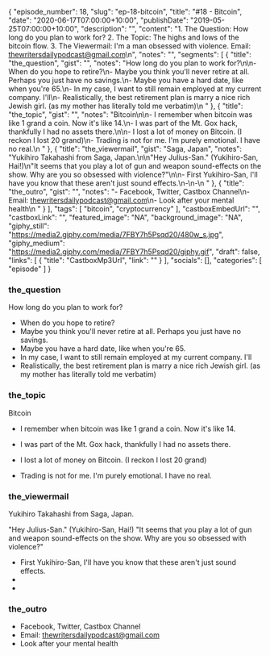{
	"episode_number": 18,
	"slug": "ep-18-bitcoin",
	"title": "#18 - Bitcoin",
	"date": "2020-06-17T07:00:00+10:00",
	"publishDate": "2019-05-25T07:00:00+10:00",
	"description": "",
	"content": "1. The Question: How long do you plan to work for? 2. The Topic: The highs and lows of the bitcoin flow. 3. The Viewermail: I'm a man obsessed with violence. Email: thewritersdailypodcast@gmail.com\n",
	"notes": "",
	"segments": [
		{
			"title": "the_question",
			"gist": "",
			"notes": "How long do you plan to work for?\n\n- When do you hope to retire?\n- Maybe you think you'll never retire at all. Perhaps you just have no savings.\n- Maybe you have a hard date, like when you're 65.\n- In my case, I want to still remain employed at my current company. I'll\n- Realistically, the best retirement plan is marry a nice rich Jewish girl. (as my mother has literally told me verbatim)\n      "
		},
		{
			"title": "the_topic",
			"gist": "",
			"notes": "Bitcoin\n\n- I remember when bitcoin was like 1 grand a coin. Now it's like 14.\n- I was part of the Mt. Gox hack, thankfully I had no assets there.\n\n- I lost a lot of money on Bitcoin. (I reckon I lost 20 grand)\n- Trading is not for me. I'm purely emotional. I have no real.\n      "
		},
		{
			"title": "the_viewermail",
			"gist": "Saga, Japan",
			"notes": "Yukihiro Takahashi from Saga, Japan.\n\n\"Hey Julius-San.\" (Yukihiro-San, Hai!)\n\"It seems that you play a lot of gun and weapon sound-effects on the show. Why are you so obsessed with violence?\"\n\n- First Yukihiro-San, I'll have you know that these aren't just sound effects.\n-\n-\n      "
		},
		{
			"title": "the_outro",
			"gist": "",
			"notes": "- Facebook, Twitter, Castbox Channel\n- Email: thewritersdailypodcast@gmail.com\n- Look after your mental health\n      "
		}
	],
	"tags": [
		"bitcoin",
		"cryptocurrency"
	],
	"castboxEmbedUrl": "",
	"castboxLink": "",
	"featured_image": "NA",
	"background_image": "NA",
	"giphy_still": "https://media2.giphy.com/media/7FBY7h5Psqd20/480w_s.jpg",
	"giphy_medium": "https://media2.giphy.com/media/7FBY7h5Psqd20/giphy.gif",
	"draft": false,
	"links": [
		{
			"title": "CastboxMp3Url",
			"link": ""
		}
	],
	"socials": [],
	"categories": [
		"episode"
	]
}

### the_question

How long do you plan to work for?

- When do you hope to retire?
- Maybe you think you'll never retire at all. Perhaps you just have no savings.
- Maybe you have a hard date, like when you're 65.
- In my case, I want to still remain employed at my current company. I'll
- Realistically, the best retirement plan is marry a nice rich Jewish girl. (as my mother has literally told me verbatim)
      
### the_topic

Bitcoin

- I remember when bitcoin was like 1 grand a coin. Now it's like 14.
- I was part of the Mt. Gox hack, thankfully I had no assets there.

- I lost a lot of money on Bitcoin. (I reckon I lost 20 grand)
- Trading is not for me. I'm purely emotional. I have no real.
      
### the_viewermail

Yukihiro Takahashi from Saga, Japan.

"Hey Julius-San." (Yukihiro-San, Hai!)
"It seems that you play a lot of gun and weapon sound-effects on the show. Why are you so obsessed with violence?"

- First Yukihiro-San, I'll have you know that these aren't just sound effects.
-
-
      
### the_outro

- Facebook, Twitter, Castbox Channel
- Email: thewritersdailypodcast@gmail.com
- Look after your mental health
      
